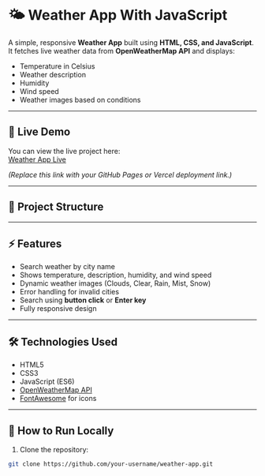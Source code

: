 # 🌤️ Weather App With JavaScript

A simple, responsive **Weather App** built using **HTML, CSS, and JavaScript**.  
It fetches live weather data from **OpenWeatherMap API** and displays:

- Temperature in Celsius
- Weather description
- Humidity
- Wind speed
- Weather images based on conditions

---

## 🔗 Live Demo

You can view the live project here:  
[Weather App Live](https://itssonam-0.github.io/Weather-App/)  

*(Replace this link with your GitHub Pages or Vercel deployment link.)*

---

## 📁 Project Structure


---

## ⚡ Features

- Search weather by city name  
- Shows temperature, description, humidity, and wind speed  
- Dynamic weather images (Clouds, Clear, Rain, Mist, Snow)  
- Error handling for invalid cities  
- Search using **button click** or **Enter key**  
- Fully responsive design  

---

## 🛠️ Technologies Used

- HTML5  
- CSS3  
- JavaScript (ES6)  
- [OpenWeatherMap API](https://openweathermap.org/api)  
- [FontAwesome](https://fontawesome.com/) for icons  

---

## 🚀 How to Run Locally

1. Clone the repository:
```bash
git clone https://github.com/your-username/weather-app.git
